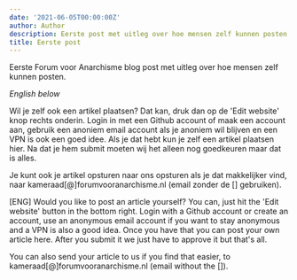 ```yaml
---
date: '2021-06-05T00:00:00Z'
author: Author
description: Eerste post met uitleg over hoe mensen zelf kunnen posten.
title: Eerste post
---
```

Eerste Forum voor Anarchisme blog post met uitleg over hoe mensen zelf kunnen posten.

_English below_

Wil je zelf ook een artikel plaatsen?
Dat kan, druk dan op de 'Edit website' knop rechts onderin.
Login in met een Github account of maak een account aan, gebruik een anoniem email account als je anoniem wil blijven en een VPN is ook een goed idee. Als je dat hebt kun je zelf een artikel plaatsen hier. Na dat je hem submit moeten wij het alleen nog goedkeuren maar dat is alles.

Je kunt ook je artikel opsturen naar ons opsturen als je dat makkelijker vind, naar kameraad\[@\]forumvooranarchisme.nl (email zonder de \[\] gebruiken).

\[ENG\]
Would you like to post an article yourself?
You can, just hit the 'Edit website' button in the bottom right.
Login with a Github account or create an account, use an anonymous email account if you want to stay anonymous and a VPN is also a good idea. Once you have that you can post your own article here. After you submit it we just have to approve it but that's all.

You can also send your article to us if you find that easier, to kameraad\[@\]forumvooranarchisme.nl (email without the \[\]).